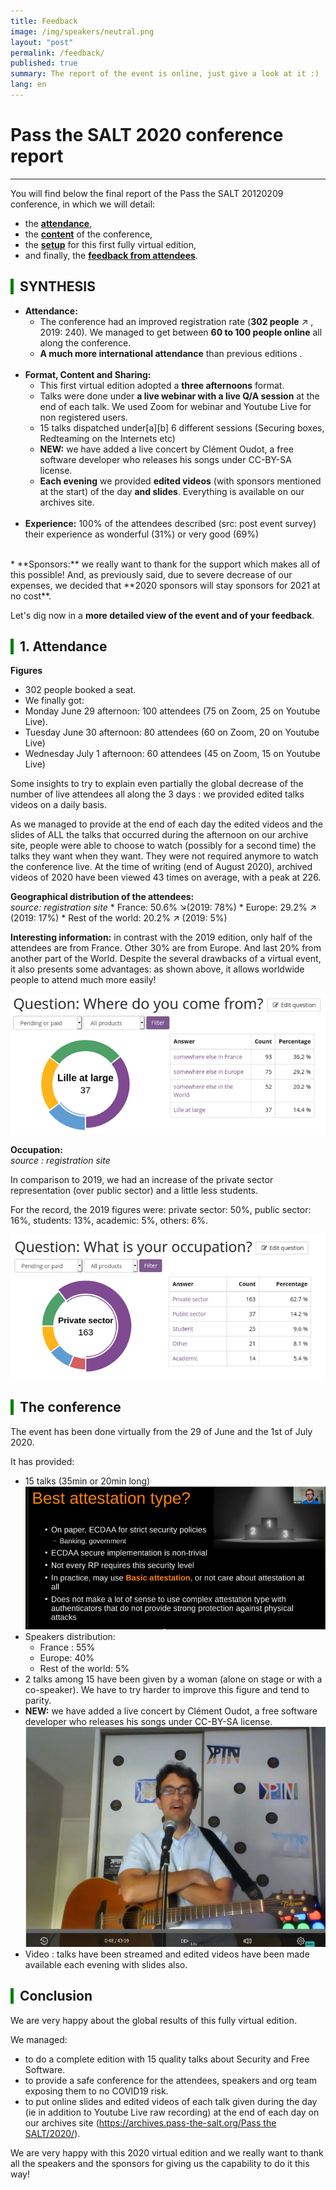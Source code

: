 ```yaml
---
title: Feedback
image: /img/speakers/neutral.png
layout: "post"
permalink: /feedback/
published: true
summary: The report of the event is online, just give a look at it :)
lang: en
---
```


# Pass the SALT 2020 conference report

---


You will find below the final report of the Pass the SALT 20120209 conference, in which we will detail:
* the [**attendance**](#attendance), 
* the [**content**](#content) of the conference,
* the [**setup**](#setup) for this first fully virtual edition,
* and finally, the [**feedback from attendees**](#attendees-feedback).

<div style="border-left: 5px solid green; padding-left: 10px"> <h2>SYNTHESIS</h2></div>

* **Attendance:** 
  * The conference had an improved registration rate (**302 people** ↗ , 2019: 240). We managed to get between **60 to 100 people online** all along the conference. 
  * **A much more international attendance** than previous editions .
<br><br>
* **Format, Content and Sharing:** 
  * This first virtual edition adopted a **three afternoons** format.
  * Talks were done under **a live webinar with a live Q/A session** at the end of each talk. We used Zoom for webinar and Youtube Live for non registered users.
   * 15 talks dispatched under[a][b] 6 different sessions (Securing boxes, Redteaming on the Internets etc)
   * **NEW:** we have added a live concert by Clément Oudot, a free software developer who releases his songs under CC-BY-SA license.
   * **Each evening** we provided **edited videos** (with sponsors mentioned at the start) of the day **and slides**. Everything is available on our archives site. 
<br><br>
* **Experience:** 
100% of the attendees described (src: post event survey) their experience as wonderful (31%) or very good (69%)  
<br>
* **Sponsors:** we really want to thank for the support which makes all of this possible! And, as previously said, due to severe decrease of our expenses, we decided that **2020 sponsors will stay sponsors for 2021 at no cost**. 

Let's dig now in a **more detailed view of the event and of your feedback**.

<div style="border-left: 5px solid green; padding-left: 10px"> <h2 id="attendance">1. Attendance</h2></div>

**Figures**

  * 302 people booked a seat.
  * We finally got:
  * Monday June 29 afternoon: 100 attendees (75 on Zoom,  25 on Youtube Live).
  * Tuesday June 30 afternoon: 80 attendees (60 on Zoom, 20 on Youtube Live)
  * Wednesday July 1 afternoon: 60 attendees (45 on Zoom, 15 on Youtube Live)

Some insights to try to explain even partially the global decrease of the number of live attendees all along the 3 days : we provided edited talks videos on a daily basis.

As we managed to provide at the end of each day the edited videos and the slides of ALL the talks that occurred during the afternoon on our archive site, people were able to choose to watch (possibly for a second time) the talks they want when they want. They were not required anymore to watch the conference live. At the time of writing (end of August 2020), archived videos of 2020 have been viewed 43 times on average, with a peak at 226.

**Geographical distribution of the attendees:**<br/>
*source: registration site*
      * France: 50.6% ↘(2019:  78%)
      * Europe: 29.2% ↗ (2019: 17%)
      * Rest of the world: 20.2% ↗ (2019: 5%)

**Interesting information:** in contrast with the 2019 edition, only half of the attendees are from France. Other 30% are from Europe. And last 20% from another part of the World. Despite the several drawbacks of a virtual event, it also presents some advantages: as shown above, it allows worldwide people to attend much more easily!

![geo](/img/feedback/01.png "geo") 

**Occupation:**<br/>
*source : registration site*
  
In comparison to 2019, we had an increase of the private sector representation (over public sector) and a little less students.

For the record, the 2019 figures were: private sector: 50%, public sector: 16%, students: 13%, academic: 5%, others: 6%.

![occupation](/img/feedback/02.png "occupation") 

<div style="border-left: 5px solid green; padding-left: 10px"> <h2 id="content">The conference</h2></div>

The event has been done virtually from the 29 of June and the 1st of July 2020. 

It has provided:
* 15 talks (35min or 20min long)
  ![talk](/img/feedback/03.png "talk") 
* Speakers distribution:
  * France : 55%
  * Europe: 40%
  * Rest of the world: 5%
 * 2 talks among 15 have been given by a woman (alone on stage or with a co-speaker). We have to try harder to improve this figure and tend to parity.
 * **NEW:** we have added a live concert by Clément Oudot, a free software developer who releases his songs under CC-BY-SA license.
 ![concert](/img/feedback/04.png "concert") 
* Video : talks have been streamed and edited videos have been made available each evening with slides also.

<div style="border-left: 5px solid green; padding-left: 10px"> <h2 id="conclusion">Conclusion</h2></div>

We are very happy about the global results of this fully virtual edition.

We managed:
* to do a complete edition with 15 quality talks about Security and Free Software.
* to provide a safe conference for the attendees, speakers and org team exposing them to no COVID19 risk.
*  to put online slides and edited videos of each talk given during the day (ie in addition to Youtube Live raw recording) at the end of each day on our archives site  ([https://archives.pass-the-salt.org/Pass the SALT/2020/](https://archives.pass-the-salt.org/Pass%20the%20SALT/2020/)).

We are very happy with this 2020 virtual edition and we really want to thank all the speakers and the sponsors for giving us the capability to do it this way!